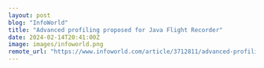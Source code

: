 ```yaml
---
layout: post
blog: "InfoWorld"
title: "Advanced profiling proposed for Java Flight Recorder"
date: 2024-02-14T20:41:00Z
image: images/infoworld.png
remote_url: "https://www.infoworld.com/article/3712811/advanced-profiling-proposed-for-java-flight-recorder.html#tk.rss_applicationdevelopment"
---
```

